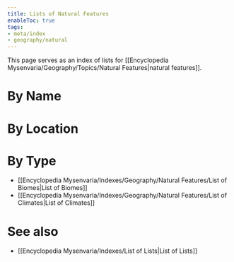 ```yaml
---
title: Lists of Natural Features
enableToc: true
tags:
- meta/index
- geography/natural
---
```


This page serves as an index of lists for [[Encyclopedia Mysenvaria/Geography/Topics/Natural Features|natural features]]. 
# By Name

# By Location

# By Type
- [[Encyclopedia Mysenvaria/Indexes/Geography/Natural Features/List of Biomes|List of Biomes]]
- [[Encyclopedia Mysenvaria/Indexes/Geography/Natural Features/List of Climates|List of Climates]]
# See also
- [[Encyclopedia Mysenvaria/Indexes/List of Lists|List of Lists]]